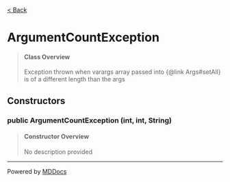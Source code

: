 [< Back](../README.md)
# ArgumentCountException #
>#### Class Overview ####
>Exception thrown when varargs array passed into {@link Args#setAll}
 is of a different length than the args
## Constructors ##
### public ArgumentCountException (int, int, String) ###
>#### Constructor Overview ####
>No description provided
>

---
Powered by [MDDocs](https://github.com/VRCube/MDDocs)